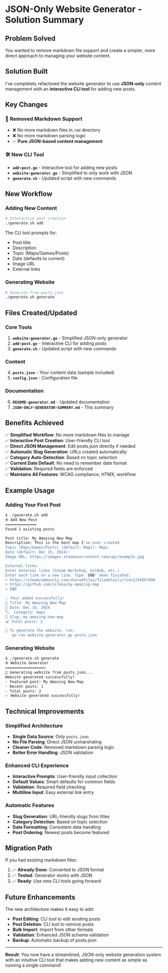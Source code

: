 # JSON-Only Website Generator - Solution Summary

## Problem Solved

You wanted to remove markdown file support and create a simpler, more direct approach to managing your website content.

## Solution Built

I've completely refactored the website generator to use **JSON-only** content management with an **interactive CLI tool** for adding new posts.

## Key Changes

### 🔄 **Removed Markdown Support**
- ❌ No more markdown files in `/md` directory
- ❌ No more markdown parsing logic
- ✅ **Pure JSON-based content management**

### 🛠️ **New CLI Tool**
- **`add-post.go`** - Interactive tool for adding new posts
- **`website-generator.go`** - Simplified to only work with JSON
- **`generate.sh`** - Updated script with new commands

## New Workflow

### **Adding New Content**
```bash
# Interactive post creation
./generate.sh add
```

The CLI tool prompts for:
- Post title
- Description  
- Topic (Maps/Games/Posts)
- Date (defaults to current)
- Image URL
- External links

### **Generating Website**
```bash
# Generate from posts.json
./generate.sh generate
```

## Files Created/Updated

### **Core Tools**
1. **`website-generator.go`** - Simplified JSON-only generator
2. **`add-post.go`** - Interactive CLI for adding posts
3. **`generate.sh`** - Updated script with new commands

### **Content**
4. **`posts.json`** - Your content data (sample included)
5. **`config.json`** - Configuration file

### **Documentation**
6. **`README-generator.md`** - Updated documentation
7. **`JSON-ONLY-GENERATOR-SUMMARY.md`** - This summary

## Benefits Achieved

✅ **Simplified Workflow**: No more markdown files to manage  
✅ **Interactive Post Creation**: User-friendly CLI tool  
✅ **Direct JSON Management**: Edit posts.json directly if needed  
✅ **Automatic Slug Generation**: URLs created automatically  
✅ **Category Auto-Detection**: Based on topic selection  
✅ **Current Date Default**: No need to remember date format  
✅ **Validation**: Required fields are enforced  
✅ **Maintains All Features**: WCAG compliance, HTMX, workflow  

## Example Usage

### **Adding Your First Post**
```bash
$ ./generate.sh add
🌐 Add New Post
==============
Found 1 existing posts

Post title: My Amazing New Map
Description: This is the best map I've ever created
Topic (Maps/Games/Posts) (default: Maps): Maps
Date (default: Dec 15, 2024): 
Image URL: https://images.steamusercontent.com/ugc/example.jpg

External links:
Enter external links (Steam Workshop, GitHub, etc.)
Enter each link on a new line. Type 'END' when finished:
> https://steamcommunity.com/sharedfiles/filedetails/?id=1234567890
> https://github.com/silkka/my-amazing-map
> END

✅ Post added successfully!
📝 Title: My Amazing New Map
📅 Date: Dec 15, 2024
🏷️  Category: maps
🔗 Slug: my-amazing-new-map
📊 Total posts: 2

🚀 To generate the website, run:
   go run website-generator.go posts.json
```

### **Generating Website**
```bash
$ ./generate.sh generate
🌐 Website Generator
==================
📄 Generating website from posts.json...
Website generated successfully!
- Featured post: My Amazing New Map
- Recent posts: 1
- Total posts: 2
✅ Website generated successfully!
```

## Technical Improvements

### **Simplified Architecture**
- **Single Data Source**: Only `posts.json`
- **No File Parsing**: Direct JSON unmarshaling
- **Cleaner Code**: Removed markdown parsing logic
- **Better Error Handling**: JSON validation

### **Enhanced CLI Experience**
- **Interactive Prompts**: User-friendly input collection
- **Default Values**: Smart defaults for common fields
- **Validation**: Required field checking
- **Multiline Input**: Easy external link entry

### **Automatic Features**
- **Slug Generation**: URL-friendly slugs from titles
- **Category Detection**: Based on topic selection
- **Date Formatting**: Consistent date handling
- **Post Ordering**: Newest posts become featured

## Migration Path

If you had existing markdown files:
1. ✅ **Already Done**: Converted to JSON format
2. ✅ **Tested**: Generator works with JSON
3. ✅ **Ready**: Use new CLI tools going forward

## Future Enhancements

The new architecture makes it easy to add:
- **Post Editing**: CLI tool to edit existing posts
- **Post Deletion**: CLI tool to remove posts
- **Bulk Import**: Import from other formats
- **Validation**: Enhanced JSON schema validation
- **Backup**: Automatic backup of posts.json

---

**Result**: You now have a streamlined, JSON-only website generation system with an intuitive CLI tool that makes adding new content as simple as running a single command! 